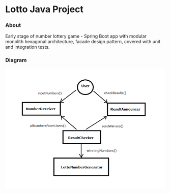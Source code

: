 # Lotto Java Project

### About

Early stage of number lottery game - Spring Boot app with modular monolith hexagonal architecture, facade design pattern, covered with unit and integration tests.

### Diagram

![Lotto](https://github.com/Dirtyloop/lotto/blob/master/diagram.png)
